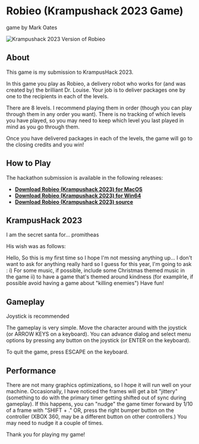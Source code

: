 # Robieo (Krampushack 2023 Game)
game by Mark Oates

![Krampushack 2023 Version of Robieo](src=”https://raw.githubusercontent.com/MarkOates/Krampus2023-Robieo/master/docs/krampushack2023-robieo-banner-01.jpg)


## About

This game is my submission to KrampusHack 2023.

In this game you play as Robieo, a delivery robot who works for (and was created by) the brilliant Dr. Louise.  Your job is to deliver packages one by one to the recipients in each of the levels.

There are 8 levels.  I recommend playing them in order (though you can play through them in any order you want).  There is no tracking of which levels you have played, so you may need to keep which level you last played in mind as you go through them.

Once you have delivered packages in each of the levels, the game will go to the closing credits and you win!


## How to Play


The hackathon submission is available in the following releases:

* **[Download Robieo (Krampushack 2023) for MacOS](https://clubcatt.com/games/Robieo-0.1.9-macos-arm.zip)**
* **[Download Robieo (Krampushack 2023) for Win64](https://clubcatt.com/games/Robieo-0.1.9-win64.zip)**
* **[Download Robieo (Krampushack 2023) source](https://clubcatt.com/games/Robieo-0.1.9-SourceRelease.zip)**


## KrampusHack 2023

I am the secret santa for... promitheas

His wish was as follows:

Hello,
So this is my first time so I hope I'm not messing anything up... I don't want to ask for anything really hard so I guess for this year, I'm going to ask :
i) For some music, if possible, include some Christmas themed music in the game
ii) to have a game that's themed around kindness (for examplrle, if possible avoid having a game about "killing enemies")
Have fun!



## Gameplay

Joystick is recommended

The gameplay is very simple.  Move the character around with the joystick (or ARROW KEYS on a keyboard).  You can advance dialog and select menu options by pressing any button on the joystick (or ENTER on the keyboard).

To quit the game, press ESCAPE on the keyboard.


## Performance

There are not many graphics optimizations, so I hope it will run well on your machine.  Occasionally, I have noticed the frames will get a bit "jittery" (something to do with the primary timer getting shifted out of sync during gameplay).  If this happens, you can "nudge" the game timer forward by 1/10 of a frame with "SHIFT + ." OR, press the right bumper button on the controller (XBOX 360, may be a different button on other controllers.) You may need to nudge it a couple of times.


Thank you for playing my game!



